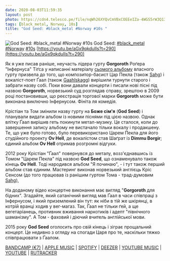 ```yaml
---
date: 2020-08-03T11:59:35
layout: post
photo: https://cdn4.telesco.pe/file/nqWh26XYQvCmVBxCOEEeIZa-4WGS5rW3Q13Yxb4NJYdMLk9-kLH7nXAq7CiVGbbvRsyoo20dtHHe1_fuAm5FGuiT0KHDABBROtbExiHFt5FWlPhMHzGBJjvGX_JsLIFM1keWzudfL8gLx320urBUN6uz0vnuwGvDZmoC1mdrUAwXV5zhh20gqSN8GUux7VjogxGCVtkCIrK8UYRoCjdokwPERjIngNhEchIuRb4iAVs-EGsTcT8rUcwb7S6zoE913Y3Uol8KcsaFfKbTqqicMgEqEODDNUSo-8HwTw3QIpeE_ManSwRR1TdV-ozvszxAbQFsZvCqzJnKqFL3_lYWsA.jpg
tags: [black_metal, Norway, 10s]
title: "God Seed: #black_metal #Norway #10s "
---
```

![God Seed: #black_metal #Norway #10s ](https://cdn4.telesco.pe/file/nqWh26XYQvCmVBxCOEEeIZa-4WGS5rW3Q13Yxb4NJYdMLk9-kLH7nXAq7CiVGbbvRsyoo20dtHHe1_fuAm5FGuiT0KHDABBROtbExiHFt5FWlPhMHzGBJjvGX_JsLIFM1keWzudfL8gLx320urBUN6uz0vnuwGvDZmoC1mdrUAwXV5zhh20gqSN8GUux7VjogxGCVtkCIrK8UYRoCjdokwPERjIngNhEchIuRb4iAVs-EGsTcT8rUcwb7S6zoE913Y3Uol8KcsaFfKbTqqicMgEqEODDNUSo-8HwTw3QIpeE_ManSwRR1TdV-ozvszxAbQFsZvCqzJnKqFL3_lYWsA.jpg)
God Seed: [#black_metal](/tags/#black_metal) [#Norway](/tags/#Norway) [#10s](/tags/#10s) [https://youtu.be/aGx9qkduIIs?t=290](https://youtu.be/aGx9qkduIIs?t=290)

Як я уже писав раніше, неучасть лідера гурту **Gorgoroth** Роґера &quot;Інфернуса&quot; Тіґса у написанні матеріалу [сьомого альбому](/2020-01-02-gorgoroth--black-metal-norway-00s-) власного гурту призвела до того, що композитор-басист Цар Пекла (також [Sahg](/2020-05-08-sahg--heavy-metal-traditional-doom-metal-norway)) і вокаліст-поет Ґаал (також [Gaahlskagg](/2019-10-30-gaahlskagg--black-metal-norway-90s))  вирішили турнути старого і забрати назву собі. Поки вони давали концерти і писали нові пісні під назвою **Gorgoroth**, норвезький суд розглядав справу, зрештою в 2009 році постановивши, що реєстрація торгової марки **Gorgoroth** може бути виконана виключно Інфернусом. Фініта ля комедія.

Крістіан та Том змінили назву гурту на **Боже сім&#39;я** (**God Seed**) і планували видати альбом із новими піснями під цією назвою. Однак влітку Ґаал вирішив геть покинути метал-музику. Це сталося, коли до завершення запису альбому не вистачало тільки вокалу і продакшену. Те, що уже було готово, було перевикористано Царем Пекла для його студійного проекту **Ov Hell**, де вокалістом став Шаґрат із **Dimmu Borgir**; єдиний альбом **Ov Hell** отримав розгромні відгуки.

2012 року Крістіан &quot;Ґаал&quot; повернувся до металу, возз&#39;єднавшись із Томом &quot;Царем Пекла&quot; під назвою **God Seed**, що ознаменувало також кінець **Ov Hell**. Тоді народився альбом &quot;Я починаю&quot;, - і тут також перший альбом став єдиним. Мастеринг виконав норвезький англієць Кріс Сенсом (до того працював із ранішим гуртом Тома - трад-думовим [Sahg](/2020-05-08-sahg--heavy-metal-traditional-doom-metal-norway)),

На доданому відео концертне виконання має вигляд &quot;**Gorgoroth** для бідних&quot;. Згадайте, який сатанічний вигляд мав Ґаал в часи співпраці з Інфернусом, і який приземлений він тут: як ніби в тій же шкірянці, в котрій вранці ходив у вег-магаз. Так, Ґаал не тільки ґей, а ще вегетаріанець, противник вживання наркотиків і адепт &quot;північного шаманізму&quot;. А Том - фаховий і діючий вчитель англійської мови.

2015 року **God Seed** оголосить про свій кінець і зіграє прощальний концерт. Це недивно з огляду на спогади Царя про те, наскільки тяжко співпрацювати з Ґаалом.

[BANDCAMP (€7)](https://godseed.bandcamp.com/album/i-begin) \| [APPLE MUSIC](https://music.apple.com/us/album/i-begin/1484402112) \| [SPOTIFY](https://open.spotify.com/album/4UAoM4pFSQxe26iarlRmHG) \| [DEEZER](https://www.deezer.com/album/115794152?utm_source=deezer&amp;utm_content=album-115794152&amp;utm_term=1601611822_1596443647&amp;utm_medium=web) \| [YOUTUBE MUSIC](https://music.youtube.com/playlist?list=OLAK5uy_n5RQAggDWQ7B4ygZ2Fojgw4jvxZNYvbX0) \| [YOUTUBE](https://www.youtube.com/playlist?list=OLAK5uy_l6KIsLdsWUcvXNUyPPdqo_v9leYDkRhUo) \| [RUTRACKER](https://rutracker.org/forum/viewtopic.php?t=4224688)